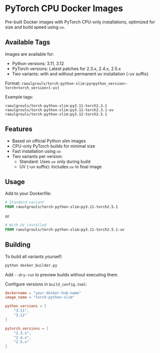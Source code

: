 # PyTorch CPU Docker Images

Pre-built Docker images with PyTorch CPU-only installations, optimized for size and build speed using `uv`.

## Available Tags

Images are available for:
- Python versions: 3.11, 3.12
- PyTorch versions: Latest patches for 2.3.x, 2.4.x, 2.5.x
- Two variants: with and without permanent uv installation (-uv suffix)

Format: `raoulgrouls/torch-python-slim:py<python_version>-torch<torch_version>[-uv]`

Example tags:
```
raoulgrouls/torch-python-slim:py3.11-torch2.3.1
raoulgrouls/torch-python-slim:py3.11-torch2.3.1-uv
raoulgrouls/torch-python-slim:py3.12-torch2.5.1
```

## Features

- Based on official Python slim images
- CPU-only PyTorch builds for minimal size
- Fast installation using `uv`
- Two variants per version:
  - Standard: Uses `uv` only during build
  - UV (-uv suffix): Includes `uv` in final image

## Usage
Add to your Dockerfile:
```dockerfile
# Standard variant
FROM raoulgrouls/torch-python-slim:py3.11-torch2.5.1
```
or
```dockerfile
# With UV installed
FROM raoulgrouls/torch-python-slim:py3.11-torch2.5.1-uv
```

## Building

To build all variants yourself:

```bash
python docker_builder.py
```

Add `--dry-run` to preview builds without executing them.

Configure versions in `build_config.toml`:
```toml
dockername = "your-docker-hub-name"
image_name = "torch-python-slim"

python_versions = [
    "3.11",
    "3.12"
]

pytorch_versions = [
    "2.3.x",
    "2.4.x",
    "2.5.x"
]
```
